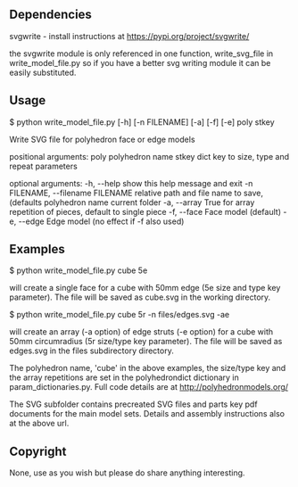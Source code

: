 Dependencies
------------
svgwrite - install instructions at https://pypi.org/project/svgwrite/

the svgwrite module is only referenced in one function, write_svg_file in write_model_file.py so if you have a better
svg writing module it can be easily substituted.

Usage
-----
$ python write_model_file.py [-h] [-n FILENAME] [-a] [-f] [-e] poly stkey

Write SVG file for polyhedron face or edge models

positional arguments:
  poly                  polyhedron name
  stkey                 dict key to size, type and repeat parameters

optional arguments:
  -h, --help            show this help message and exit
  -n FILENAME, --filename FILENAME
                        relative path and file name to save, (defaults
                        polyhedron name current folder
  -a, --array           True for array repetition of pieces, default to single
                        piece
  -f, --face            Face model (default)
  -e, --edge            Edge model (no effect if -f also used)

Examples
--------
$ python write_model_file.py cube 5e

will create a single face for a cube with 50mm edge (5e size and type key parameter). The file will be saved as cube.svg in the working directory.


$ python write_model_file.py cube 5r -n files/edges.svg -ae

will create an array (-a option) of edge struts (-e option) for a cube with 50mm circumradius (5r size/type key parameter).
The file will be saved as edges.svg in the files subdirectory directory.

The polyhedron name, 'cube' in the above examples, the size/type key and the array repetitions are set in the polyhedrondict
dictionary in param_dictionaries.py. Full code details are at http://polyhedronmodels.org/

The SVG subfolder contains precreated SVG files and parts key pdf documents for the main model sets. Details and assembly
instructions also at the above url.

Copyright
---------
None, use as you wish but please do share anything interesting.
